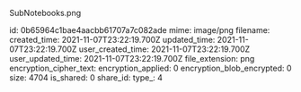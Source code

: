 SubNotebooks.png

id: 0b65964c1bae4aacbb61707a7c082ade
mime: image/png
filename: 
created_time: 2021-11-07T23:22:19.700Z
updated_time: 2021-11-07T23:22:19.700Z
user_created_time: 2021-11-07T23:22:19.700Z
user_updated_time: 2021-11-07T23:22:19.700Z
file_extension: png
encryption_cipher_text: 
encryption_applied: 0
encryption_blob_encrypted: 0
size: 4704
is_shared: 0
share_id: 
type_: 4